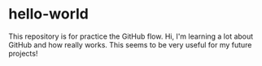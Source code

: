 # hello-world
This repository is for practice the GitHub flow.
Hi, I'm learning a lot about GitHub and how really works. This seems to be very useful for my future projects!
